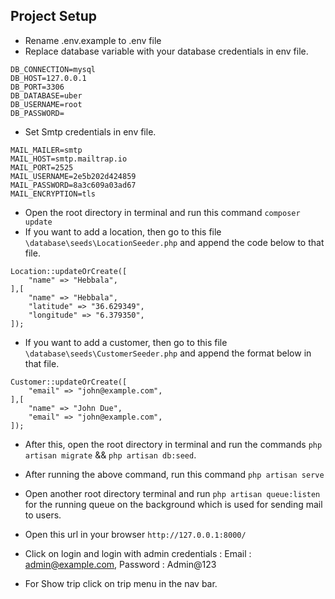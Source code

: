 ## Project Setup

- Rename .env.example to .env file
- Replace database variable with your database credentials in env file.
```
DB_CONNECTION=mysql
DB_HOST=127.0.0.1
DB_PORT=3306
DB_DATABASE=uber
DB_USERNAME=root
DB_PASSWORD=
```
- Set Smtp credentials in env file.
```
MAIL_MAILER=smtp
MAIL_HOST=smtp.mailtrap.io
MAIL_PORT=2525
MAIL_USERNAME=2e5b202d424859
MAIL_PASSWORD=8a3c609a03ad67
MAIL_ENCRYPTION=tls
```
- Open the root directory in terminal and run this command `composer update`
- If you want to add a location, then go to this file `\database\seeds\LocationSeeder.php` and append the code below to that file.
```
Location::updateOrCreate([
    "name" => "Hebbala",
],[
    "name" => "Hebbala",
    "latitude" => "36.629349",
    "longitude" => "6.379350",
]);
```

- If you want to add a customer, then go to this file `\database\seeds\CustomerSeeder.php` and append the format below in that file.
```
Customer::updateOrCreate([
    "email" => "john@example.com",
],[
    "name" => "John Due",
    "email" => "john@example.com",
]);
```

- After this, open the root directory in terminal and run the commands `php artisan migrate` && `php artisan db:seed`.

- After running the above command, run this command `php artisan serve`

- Open another root directory terminal and run `php artisan queue:listen` for the running queue on the background which is used for sending mail to users.

- Open this url in your browser `http://127.0.0.1:8000/`

- Click on login and login with admin credentials : Email : admin@example.com, Password : Admin@123

- For Show trip click on trip menu in the nav bar.
